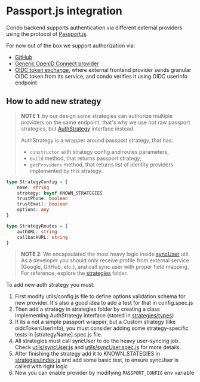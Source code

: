 # Passport.js integration

Condo backend supports authentication via different external providers using the protocol of [Passport.js](https://www.passportjs.org).

For now out of the box we support authorization via:
- [GitHub](strategies/github.js)
- [Generic OpenID Connect provider](strategies/oidc.js)
- [OIDC token exchange](strategies/oidcTokenUserInfo.js), where external frontend provider sends granular OIDC token from its service, and condo verifies it using OIDC userInfo endpoint



## How to add new strategy

> **NOTE 1**: by our design some strategies can authorize multiple providers on the same endpoint, 
> that's why we use not raw passport strategies, but [AuthStrategy](strategies/types.js) interface instead. 
> 
> AuthStrategy is a wrapper around passport strategy, that has:
> - `constructor` with strategy config and routes parameters, 
> - `build` method, that returns passport strategy,  
> - `getProviders` method, that returns list of identity providers implemented by this strategy.

```typescript
type StrategyConfig = {
    name: string
    strategy: keyof KNOWN_STRATEGIES
    trustPhone: boolean
    trustEmail: boolean
    options: any
}

type StrategyRoutes = {
    authURL: string
    callbackURL: string
}
```

> **NOTE 2**: We encapsulated the most heavy logic inside [syncUser](utils/user.js) util. 
> As a developer you should only receive profile from external service (Google, GitHub, etc.), 
> and call sync user with proper field mapping. For reference, explore the [strategies](strategies) folder.

To add new auth strategy you must:
1. First modify utils/config.js file to define options validation schema for new provider. It's also a good idea to add a test for that in config.spec.js
2. Then add a strategy in strategies folder by creating a class implementing AuthStrategy interface (stored in [strategies/types](strategies/types.js))
3. If its a not a simple passport wrapper, but a Custom strategy (like oidcTokenUserInfo), you must consider adding some strategy-specific tests in [strategyName].spec.js file.
4. All strategies must call syncUser to do the heavy user-syncing job. Check [utils/syncUser.js](utils/user.js) and [utils/syncUser.spec.js](utils/user.spec.js) for more details.
5. After finishing the strategy add it to KNOWN_STATEGIES in [strategies/index.js](strategies/index.js) and add some basic test, to ensure syncUser is called with right logic
6. Now you can enable provider by modifying `PASSPORT_CONFIG` env variable
